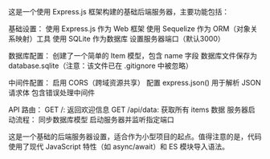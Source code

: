 这是一个使用 Express.js 框架构建的基础后端服务器，主要功能包括：

基础设置：
使用 Express.js 作为 Web 框架
使用 Sequelize 作为 ORM（对象关系映射）工具
使用 SQLite 作为数据库
设置服务器端口（默认3000）

数据库配置：
创建了一个简单的 Item 模型，包含 name 字段
数据库文件保存为 database.sqlite（注意：该文件已在 .gitignore 中被忽略）

中间件配置：
启用 CORS（跨域资源共享）
配置 express.json() 用于解析 JSON 请求体
包含错误处理中间件

API 路由：
GET /: 返回欢迎信息
GET /api/data: 获取所有 items 数据
服务器启动流程：
同步数据库模型
启动服务器并监听指定端口


这是一个基础的后端服务器设置，适合作为小型项目的起点。值得注意的是，代码使用了现代 JavaScript 特性（如 async/await）和 ES 模块导入语法。